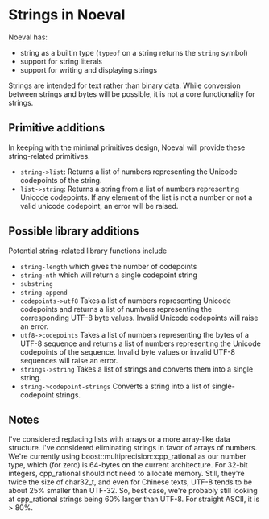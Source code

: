 # Strings in Noeval

Noeval has:

* string as a builtin type (`typeof` on a string returns the `string` symbol)
* support for string literals
* support for writing and displaying strings

Strings are intended for text rather than binary data. While conversion between
strings and bytes will be possible, it is not a core functionality for strings.

## Primitive additions

In keeping with the minimal primitives design, Noeval will provide these
string-related primitives.

* `string->list`: Returns a list of numbers representing the Unicode codepoints of the string.
* `list->string`: Returns a string from a list of numbers representing Unicode codepoints. If any element of the list is not a number or not a valid unicode codepoint, an error will be raised.

## Possible library additions

Potential string-related library functions include

* `string-length` which gives the number of codepoints
* `string-nth` which will return a single codepoint string
* `substring`
* `string-append`
* `codepoints->utf8` Takes a list of numbers representing Unicode codepoints and returns a list of numbers representing the corresponding UTF-8 byte values. Invalid Unicode codepoints will raise an error.
* `utf8->codepoints` Takes a list of numbers representing the bytes of a UTF-8 sequence and returns a list of numbers representing the Unicode codepoints of the sequence. Invalid byte values or invalid UTF-8 sequences will raise an error.
* `strings->string` Takes a list of strings and converts them into a single string.
* `string->codepoint-strings` Converts a string into a list of single-codepoint strings.

## Notes

I've considered replacing lists with arrays or a more array-like data
structure. I've considered eliminating strings in favor of arrays of numbers.
We're currently using boost::multiprecision::cpp_rational as our number type,
which (for zero) is 64-bytes on the current architecture. For 32-bit integers,
cpp_rational should not need to allocate memory. Still, they're twice the size
of char32_t, and even for Chinese texts, UTF-8 tends to be about 25% smaller
than UTF-32. So, best case, we're probably still looking at cpp_rational
strings being 60% larger than UTF-8. For straight ASCII, it is > 80%.

